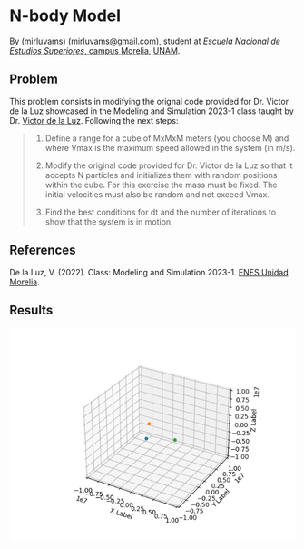 # N-body Model

By ([mirluvams](https://github.com/mirluvams)) ([mirluvams@gmail.com](mailto:mirluvams@gmail.com)), student at [*Escuela Nacional de Estudios Superiores*, campus Morelia](https://www.enesmorelia.unam.mx/), [UNAM](https://www.unam.mx/).

## Problem
This problem consists in modifying the orignal code provided for Dr. Victor de la Luz showcased in the Modeling and Simulation 2023-1 class taught by Dr. [Victor de la Luz](https://github.com/itztli). Following the next steps:

> 1) Define a range for a cube of MxMxM meters (you choose M) and where Vmax is the maximum speed allowed in the system (in m/s).
>
> 2) Modify the original code provided for Dr. Victor de la Luz so that it accepts N particles and initializes them with random positions within the cube. For this exercise the mass must be fixed. The initial velocities must also be random and not exceed Vmax.
>
> 3) Find the best conditions for dt and the number of iterations to show that the system is in motion.

## References
De la Luz, V. (2022). Class: Modeling and Simulation 2023-1. [ENES Unidad Morelia](https://www.enesmorelia.unam.mx/).


## Results
![](out.gif)
